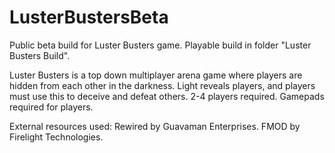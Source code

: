 # LusterBustersBeta
Public beta build for Luster Busters game. Playable build in folder "Luster Busters Build".

Luster Busters is a top down multiplayer arena game where players are hidden from each other in the darkness. Light reveals players, and players must use this to deceive and defeat others. 2-4 players required. Gamepads required for players.

External resources used:
Rewired by Guavaman Enterprises.
FMOD by Firelight Technologies.
